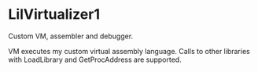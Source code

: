 # LilVirtualizer1
Custom VM, assembler and debugger.

VM executes my custom virtual assembly language. Calls to other libraries with LoadLibrary and GetProcAddress are supported.
